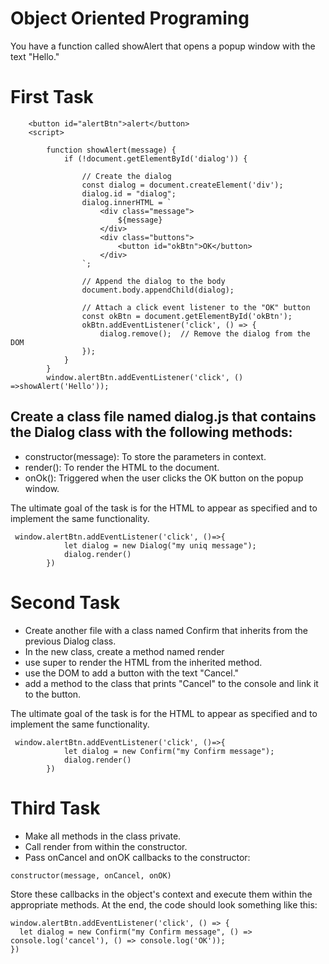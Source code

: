 # Object Oriented Programing

You have a function called showAlert that opens a popup window with the text "Hello."
# First Task
```
    <button id="alertBtn">alert</button>
    <script>

        function showAlert(message) {
            if (!document.getElementById('dialog')) {

                // Create the dialog
                const dialog = document.createElement('div');
                dialog.id = "dialog";
                dialog.innerHTML = `    
                    <div class="message">
                        ${message}
                    </div>
                    <div class="buttons">
                        <button id="okBtn">OK</button>
                    </div>
                `;

                // Append the dialog to the body
                document.body.appendChild(dialog);

                // Attach a click event listener to the "OK" button
                const okBtn = document.getElementById('okBtn');
                okBtn.addEventListener('click', () => {
                    dialog.remove();  // Remove the dialog from the DOM
                });
            }
        }
        window.alertBtn.addEventListener('click', () =>showAlert('Hello'));
```
        
## Create a class file named dialog.js that contains the Dialog class with the following methods:
* constructor(message): To store the parameters in context.
* render(): To render the HTML to the document.
* onOk(): Triggered when the user clicks the OK button on the popup window.

The ultimate goal of the task is for the HTML to appear as specified and to implement the same functionality.
```
 window.alertBtn.addEventListener('click', ()=>{
            let dialog = new Dialog("my uniq message");
            dialog.render()            
        })
```




# Second Task
* Create another file with a class named Confirm that inherits from the previous Dialog class. 
* In the new class, create a method named render 
* use super to render the HTML from the inherited method. 
* use the DOM to add a button with the text "Cancel." 
* add a method to the class that prints "Cancel" to the console and link it to the button.

The ultimate goal of the task is for the HTML to appear as specified and to implement the same functionality.
```
 window.alertBtn.addEventListener('click', ()=>{
            let dialog = new Confirm("my Confirm message");
            dialog.render()            
        })
```

# Third Task
* Make all methods in the class private. 
* Call render from within the constructor. 
* Pass onCancel and onOK callbacks to the constructor:

```
constructor(message, onCancel, onOK)
```
Store these callbacks in the object's context and execute them within the appropriate methods.
At the end, the code should look something like this:

```
window.alertBtn.addEventListener('click', () => {
  let dialog = new Confirm("my Confirm message", () => console.log('cancel'), () => console.log('OK'));
})

```
